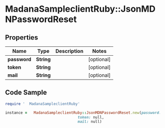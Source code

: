 #   MadanaSampleclientRuby::JsonMDNPasswordReset

## Properties

Name | Type | Description | Notes
------------ | ------------- | ------------- | -------------
**password** | **String** |  | [optional] 
**token** | **String** |  | [optional] 
**mail** | **String** |  | [optional] 

## Code Sample

```ruby
require '  MadanaSampleclientRuby'

instance =   MadanaSampleclientRuby::JsonMDNPasswordReset.new(password: null,
                                 token: null,
                                 mail: null)
```


